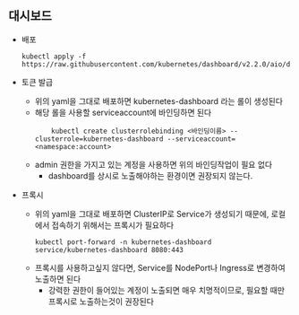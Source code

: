 ## 대시보드
- 배포
    ```
    kubectl apply -f https://raw.githubusercontent.com/kubernetes/dashboard/v2.2.0/aio/deploy/recommended.yaml
    ```
- 토큰 발급
  - 위의 yaml을 그대로 배포하면 kubernetes-dashboard 라는 롤이 생성된다
  - 해당 롤을 사용할 serviceaccount에 바인딩하면 된다
    ```
        kubectl create clusterrolebinding <바인딩이름> --clusterrole=kubernetes-dashboard --serviceaccount=<namespace:account>
    ```
  - admin 권한을 가지고 있는 계정을 사용하면 위의 바인딩작업이 필요 없다
    - dashboard를 상시로 노출해야하는 환경이면 권장되지 않는다.

- 프록시
  - 위의 yaml을 그대로 배포하면 ClusterIP로 Service가 생성되기 때문에, 로컬에서 접속하기 위해서는 프록시가 필요하다
    ```
    kubectl port-forward -n kubernetes-dashboard service/kubernetes-dashboard 8080:443
    ```
  - 프록시를 사용하고싶지 않다면, Service를 NodePort나 Ingress로 변경하여 노출하면 된다
    - 강력한 권한이 들어있는 계정이 노출되면 매우 치명적이므로, 필요할 때만 프록시로 노출하는것이 권장된다

